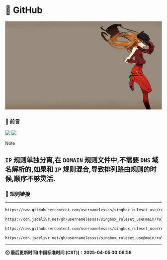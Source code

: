 
# 🧸 GitHub
![](https://raw.githubusercontent.com/usernamelessss/picture-bed/main/images/202504042256831.jpg)
### 📣 前言
![](https://shields.io/badge/-移除重复规则-ff69b4) ![](https://shields.io/badge/-IP&nbsp;规则单独存放不与&nbsp;DOMAIN&nbsp;等混合-green)
> [!NOTE]
**`IP` 规则单独分离,在 `DOMAIN` 规则文件中,不需要 `DNS` 域名解析的,如果和 `IP` 规则混合,导致排列路由规则的时候,顺序不够灵活.**
---

###  🔗 规则链接
---

```url
https://raw.githubusercontent.com/usernamelessss/singbox_ruleset_use/refs/heads/main/rule/GitHub/GitHub_No_IP.json
```

```url
https://cdn.jsdelivr.net/gh/usernamelessss/singbox_ruleset_use@main/rule/GitHub/GitHub_No_IP.json
```

```url
https://raw.githubusercontent.com/usernamelessss/singbox_ruleset_use/refs/heads/main/rule/GitHub/GitHub_No_IP.srs
```

```url
https://cdn.jsdelivr.net/gh/usernamelessss/singbox_ruleset_use@main/rule/GitHub/GitHub_No_IP.srs
```

---
**⏲️ 最后更新时间(中国标准时间 (CST))：2025-04-05 00:06:56**